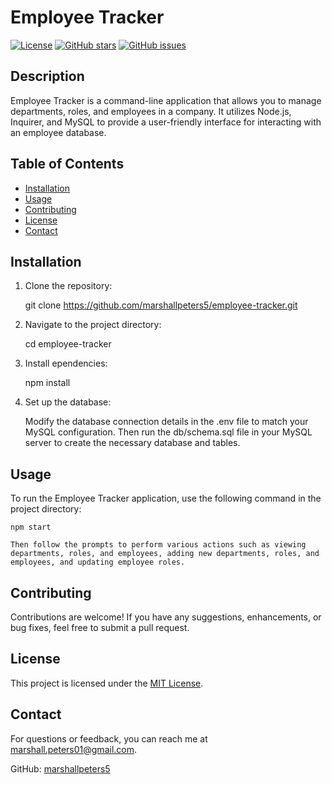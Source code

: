 # Employee Tracker

[![License](https://img.shields.io/badge/License-MIT-blue.svg)](https://opensource.org/licenses/MIT)
[![GitHub stars](https://img.shields.io/github/stars/marshallpeters5/employee-tracker.svg)](https://github.com/marshallpeters5/employee-tracker/stargazers)
[![GitHub issues](https://img.shields.io/github/issues/marshallpeters5/employee-tracker.svg)](https://github.com/marshallpeters5/employee-tracker/issues)

## Description

Employee Tracker is a command-line application that allows you to manage departments, roles, and employees in a company. It utilizes Node.js, Inquirer, and MySQL to provide a user-friendly interface for interacting with an employee database.

## Table of Contents

- [Installation](#installation)
- [Usage](#usage)
- [Contributing](#contributing)
- [License](#license)
- [Contact](#contact)

## Installation

1. Clone the repository:

   git clone https://github.com/marshallpeters5/employee-tracker.git

2. Navigate to the project directory:

    cd employee-tracker

3. Install ependencies:

    npm install

4. Set up the database:

    Modify the database connection details in the .env file to match your MySQL configuration. Then run the db/schema.sql file in your MySQL server to create the necessary database and tables.    

## Usage

To run the Employee Tracker application, use the following command in the project directory:

    npm start

    Then follow the prompts to perform various actions such as viewing departments, roles, and employees, adding new departments, roles, and employees, and updating employee roles.

## Contributing

Contributions are welcome! If you have any suggestions, enhancements, or bug fixes, feel free to submit a pull request.

## License

This project is licensed under the [MIT License](https://opensource.org/licenses/MIT).

## Contact

For questions or feedback, you can reach me at marshall.peters01@gmail.com.

GitHub: [marshallpeters5](https://github.com/marshallpeters5)
